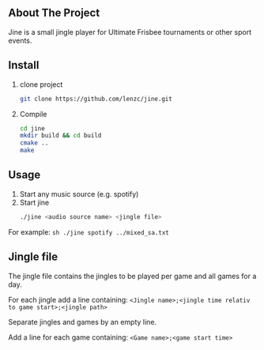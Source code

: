 ## About The Project
Jine is a small jingle player for Ultimate Frisbee tournaments or other sport events.

## Install
 1. clone project
    ```sh
	git clone https://github.com/lenzc/jine.git
	```
 2. Compile
	```sh
	cd jine
	mkdir build && cd build
	cmake ..
	make
	```

## Usage
1. Start any music source (e.g. spotify)
2. Start jine
	```sh
	./jine <audio source name> <jingle file>
	```
For example:
	```sh
	./jine spotify ../mixed_sa.txt
	```


## Jingle file
The jingle file contains the jingles to be played per game and all games for a day.

For each jingle add a line containing:
	`<Jingle name>;<jingle time relativ to game start>;<jingle path>`

Separate jingles and games by an empty line.

Add a line for each game containing:
	`<Game name>;<game start time>`
